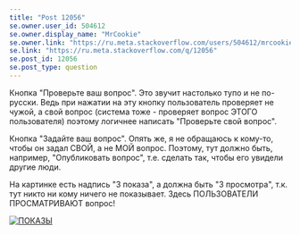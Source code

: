 ```yaml
---
title: "Post 12056"
se.owner.user_id: 504612
se.owner.display_name: "MrCookie"
se.owner.link: "https://ru.meta.stackoverflow.com/users/504612/mrcookie"
se.link: "https://ru.meta.stackoverflow.com/q/12056"
se.post_id: 12056
se.post_type: question
---
```

<p>Кнопка &quot;Проверьте ваш вопрос&quot;. Это звучит настолько тупо и не по-русски. Ведь при нажатии на эту кнопку пользователь проверяет не чужой, а свой вопрос (система тоже - проверяет вопрос ЭТОГО пользователя) поэтому логичнее написать &quot;Проверьте свой вопрос&quot;.</p>
<p>Кнопка &quot;Задайте ваш вопрос&quot;. Опять же, я не обращаюсь к кому-то, чтобы он задал СВОЙ, а не МОЙ вопрос. Поэтому, тут должно быть, например, &quot;Опубликовать вопрос&quot;, т.е. сделать так, чтобы его увидели другие люди.</p>
<p>На картинке есть надпись &quot;3 показа&quot;, а должна быть &quot;3 просмотра&quot;, т.к. тут никто ни кому ничего не показывает. Здесь ПОЛЬЗОВАТЕЛИ ПРОСМАТРИВАЮТ вопрос!</p>
<p><a href="https://i.stack.imgur.com/H0WOT.png" rel="nofollow noreferrer"><img src="https://i.stack.imgur.com/H0WOT.png" alt="ПОКАЗЫ" /></a></p>

